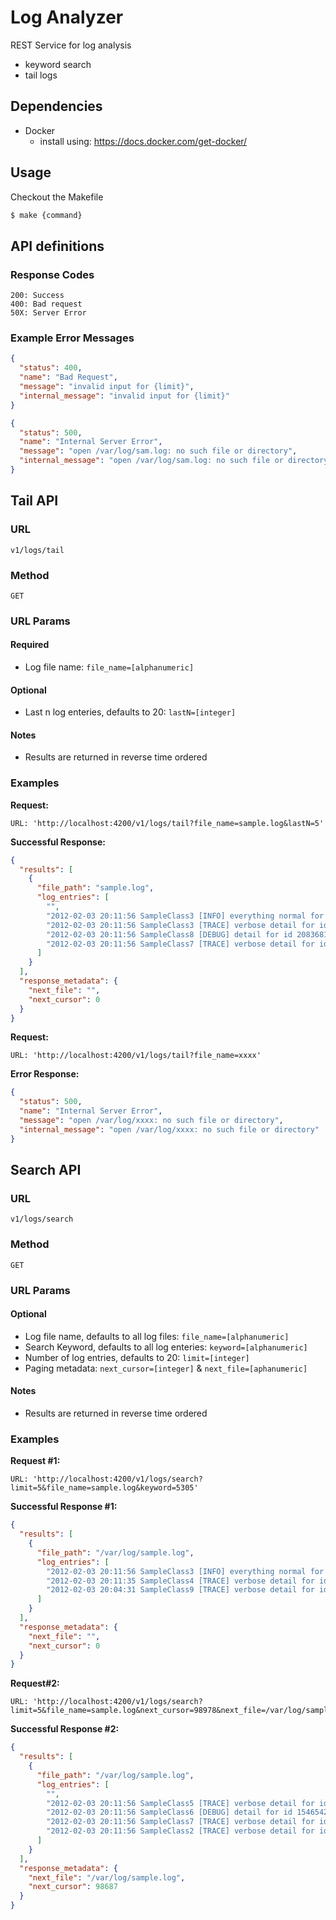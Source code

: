 # Log Analyzer
REST Service for log analysis 
- keyword search
- tail logs

## Dependencies
* Docker
  * install using: https://docs.docker.com/get-docker/

## Usage
Checkout the Makefile
```bash
$ make {command}
``` 

## API definitions

### Response Codes
```
200: Success
400: Bad request
50X: Server Error
```

### Example Error Messages
```json
{
  "status": 400,
  "name": "Bad Request",
  "message": "invalid input for {limit}",
  "internal_message": "invalid input for {limit}"
}
```

```json
{
  "status": 500,
  "name": "Internal Server Error",
  "message": "open /var/log/sam.log: no such file or directory",
  "internal_message": "open /var/log/sam.log: no such file or directory"
}
```

## Tail API
### URL 
`v1/logs/tail`

### Method 
`GET`

### URL Params

#### Required
* Log file name: `file_name=[alphanumeric]`

#### Optional
* Last n log enteries, defaults to 20: `lastN=[integer]`

#### Notes
* Results are returned in reverse time ordered

### Examples
**Request:**
```
URL: 'http://localhost:4200/v1/logs/tail?file_name=sample.log&lastN=5' 
```
**Successful Response:**
```json
{
  "results": [
    {
      "file_path": "sample.log",
      "log_entries": [
        "",
        "2012-02-03 20:11:56 SampleClass3 [INFO] everything normal for id 530537821",
        "2012-02-03 20:11:56 SampleClass3 [TRACE] verbose detail for id 1718828806",
        "2012-02-03 20:11:56 SampleClass8 [DEBUG] detail for id 2083681507",
        "2012-02-03 20:11:56 SampleClass7 [TRACE] verbose detail for id 1560323914"
      ]
    }
  ],
  "response_metadata": {
    "next_file": "",
    "next_cursor": 0
  }
} 
```

**Request:**
```
URL: 'http://localhost:4200/v1/logs/tail?file_name=xxxx' 
```
**Error Response:**
```json
{
  "status": 500,
  "name": "Internal Server Error",
  "message": "open /var/log/xxxx: no such file or directory",
  "internal_message": "open /var/log/xxxx: no such file or directory"
}
```


## Search API
### URL
`v1/logs/search`

### Method
`GET`

### URL Params
#### Optional
* Log file name, defaults to all log files: `file_name=[alphanumeric]`
* Search Keyword, defaults to all log enteries: `keyword=[alphanumeric]`
* Number of log entries, defaults to 20: `limit=[integer]`
* Paging metadata: `next_cursor=[integer]` & `next_file=[aphanumeric]`

#### Notes
* Results are returned in reverse time ordered

### Examples
**Request #1:**
```
URL: 'http://localhost:4200/v1/logs/search?limit=5&file_name=sample.log&keyword=5305' 
```
**Successful Response #1:**
```json
{
  "results": [
    {
      "file_path": "/var/log/sample.log",
      "log_entries": [
        "2012-02-03 20:11:56 SampleClass3 [INFO] everything normal for id 530537821",
        "2012-02-03 20:11:35 SampleClass4 [TRACE] verbose detail for id 1530516857",
        "2012-02-03 20:04:31 SampleClass9 [TRACE] verbose detail for id 763035305"
      ]
    }
  ],
  "response_metadata": {
    "next_file": "",
    "next_cursor": 0
  }
} 
```

**Request#2:**
```
URL: 'http://localhost:4200/v1/logs/search?limit=5&file_name=sample.log&next_cursor=98978&next_file=/var/log/sample.log' 
```
**Successful Response #2:**
```json
{
  "results": [
    {
      "file_path": "/var/log/sample.log",
      "log_entries": [
        "",
        "2012-02-03 20:11:56 SampleClass5 [TRACE] verbose detail for id 990982084",
        "2012-02-03 20:11:56 SampleClass6 [DEBUG] detail for id 1546542023",
        "2012-02-03 20:11:56 SampleClass7 [TRACE] verbose detail for id 2067347557",
        "2012-02-03 20:11:56 SampleClass2 [TRACE] verbose detail for id 1414320436"
      ]
    }
  ],
  "response_metadata": {
    "next_file": "/var/log/sample.log",
    "next_cursor": 98687
  }
}
```

